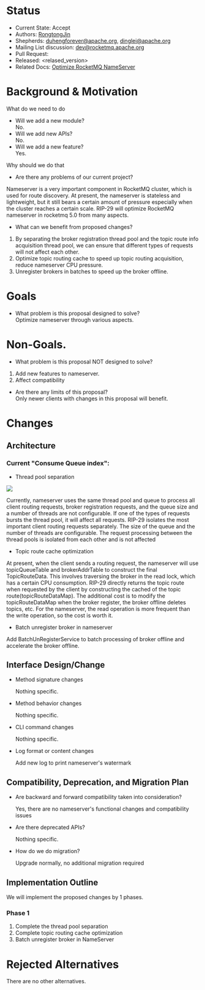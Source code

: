 # Status
- Current State: Accept
- Authors: [RongtongJin](https://github.com/RongtongJin)
- Shepherds: duhengforever@apache.org, dinglei@apache.org
- Mailing List discussion: dev@rocketmq.apache.org
- Pull Request: 
- Released: <relased_version>
- Related Docs: [Optimize RocketMQ NameServer](https://shimo.im/docs/pXgKrCwxhCcTwPkx/)

# Background & Motivation
What do we need to do
- Will we add a new module?    
  No.
- Will we add new APIs?    
  No.
- Will we add a new feature?   
  Yes.


Why should we do that

- Are there any problems of our current project?

Nameserver is a very important component in RocketMQ cluster, which is used for route discovery. At present, the nameserver is stateless and lightweight, but it still bears a certain amount of pressure especially when the cluster reaches a certain scale. RIP-29 will optimize RocketMQ nameserver in rocketmq 5.0 from many aspects.

- What can we benefit from proposed changes?  

 1. By separating the broker registration thread pool and the topic route info acquisition thread pool, we can ensure that different types of requests will not affect each other.
 2. Optimize topic routing cache to speed up topic routing acquisition, reduce nameserver CPU pressure.
 3. Unregister brokers in batches  to speed up the broker offline.


# Goals
- What problem is this proposal designed to solve?  
  Optimize nameserver through various aspects.
# Non-Goals.
- What problem is this proposal NOT designed to solve?  
 1. Add new features to nameserver.
 2. Affect compatibility
- Are there any limits of this proposal?  
  Only newer clients with changes in this proposal will benefit.

# Changes
## Architecture

### Current "Consume Queue index":

- Thread pool separation

![](https://s4.ax1x.com/2022/01/24/7ohj6s.png)

Currently, nameserver uses the same thread pool and queue to process all client routing requests, broker registration requests, and the queue size and a number of threads are not configurable. If one of the types of requests bursts the thread pool, it will affect all requests. RIP-29  isolates the most important client routing requests separately. The size of the queue and the number of threads are configurable. The request processing between the thread pools is isolated from each other and is not affected

- Topic route cache optimization

At present, when the client sends a routing request, the nameserver will use topicQueueTable and brokerAddrTable to construct the final TopicRouteData. This involves traversing the broker in the read lock, which has a certain CPU consumption. RIP-29 directly returns the topic route when requested by the client by constructing the cached of the topic route(topicRouteDataMap). The additional cost is to modify the topicRouteDataMap when the broker register, the broker offline  deletes topics, etc. For the nameserver, the read operation is more frequent than the write operation, so the cost is worth it.

- Batch unregister broker in nameserver

Add BatchUnRegisterService to batch processing of broker offline and accelerate the broker offline.

## Interface Design/Change
- Method signature changes

  Nothing specific.

- Method behavior changes

  Nothing specific.

- CLI command changes

  Nothing specific.

- Log format or content changes

  Add new log to print nameserver's watermark

## Compatibility, Deprecation, and Migration Plan
- Are backward and forward compatibility taken into consideration?
  
  Yes, there are no nameserver's functional changes and compatibility issues

- Are there deprecated APIs?
  
  Nothing specific.

- How do we do migration?
  
  Upgrade normally, no additional migration required

## Implementation Outline

We will implement the proposed changes by 1 phases.
### Phase 1 

1. Complete the thread pool separation
2. Complete topic routing cache optimization
3. Batch unregister broker in NameServer


# Rejected Alternatives

There are no other alternatives.